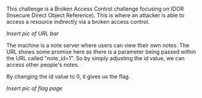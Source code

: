 This challenge is a Broken Access Control challenge focusing on IDOR (Insecure Direct Object Reference). This is where an attacker is able to access a resource indirectly via a broken access control.


*Insert pic of URL bar*

The machine is a note server where users can view their own notes. The URL shows some promise here as there is a parameter being passed within the URL called "note_id=1". So by simply adjusting the id value, we can access other people's notes. 

By changing the id value to 0, it gives us the flag. 

*Insert pic of flag page*
